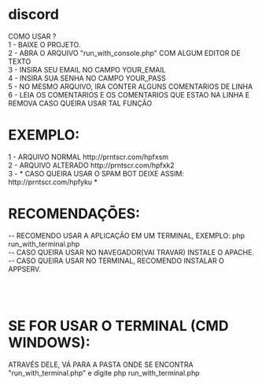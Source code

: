 # discord
COMO USAR ? <br>
1 - BAIXE O PROJETO.<br>
2 - ABRA O ARQUIVO "run_with_console.php" COM ALGUM EDITOR DE TEXTO<br>
3 - INSIRA SEU EMAIL NO CAMPO YOUR_EMAIL<br>
4 - INSIRA SUA SENHA NO CAMPO YOUR_PASS<br>
5 - NO MESMO ARQUIVO, IRA CONTER ALGUNS COMENTARIOS DE LINHA<br>
6 - LEIA OS COMENTARIOS E OS COMENTARIOS QUE ESTAO NA LINHA E REMOVA CASO QUEIRA USAR TAL FUNÇÃO<br>
<h1>EXEMPLO:</h1>
1 - ARQUIVO NORMAL http://prntscr.com/hpfxsm<br>
2 - ARQUIVO ALTERADO http://prntscr.com/hpfxk2<br>
3 - * CASO QUEIRA USAR O SPAM BOT DEIXE ASSIM: http://prntscr.com/hpfyku *<br>

<h1>RECOMENDAÇÕES:</h1>
-- RECOMENDO USAR A APLICAÇÃO EM UM TERMINAL, EXEMPLO: php run_with_terminal.php</br>
-- CASO QUEIRA USAR NO NAVEGADOR(VAI TRAVAR) INSTALE O APACHE.<br>
-- CASO QUEIRA USAR NO TERMINAL, RECOMENDO INSTALAR O APPSERV.<br>
<br>
<br>
<br>
<h1>SE FOR USAR O TERMINAL (CMD WINDOWS):</h1>
ATRAVÉS DELE, VÁ PARA A PASTA ONDE SE ENCONTRA "run_with_terminal.php" e digite php run_with_terminal.php<br>
